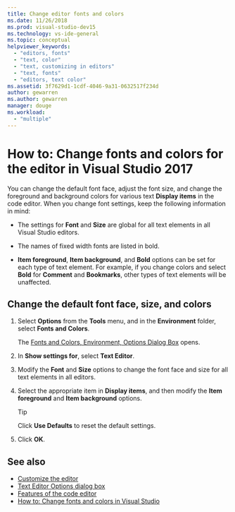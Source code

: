 ```yaml
---
title: Change editor fonts and colors
ms.date: 11/26/2018
ms.prod: visual-studio-dev15
ms.technology: vs-ide-general
ms.topic: conceptual
helpviewer_keywords:
  - "editors, fonts"
  - "text, color"
  - "text, customizing in editors"
  - "text, fonts"
  - "editors, text color"
ms.assetid: 3f7629d1-1cdf-4046-9a31-0632517f234d
author: gewarren
ms.author: gewarren
manager: douge
ms.workload:
  - "multiple"
---
```

# How to: Change fonts and colors for the editor in Visual Studio 2017

You can change the default font face, adjust the font size, and change the foreground and background colors for various text **Display items** in the code editor. When you change font settings, keep the following information in mind:

- The settings for **Font** and **Size** are global for all text elements in all Visual Studio editors.

- The names of fixed width fonts are listed in bold.

- **Item foreground**, **Item background**, and **Bold** options can be set for each type of text element. For example, if you change colors and select **Bold** for **Comment** and **Bookmarks**, other types of text elements will be unaffected.

## Change the default font face, size, and colors

1.  Select **Options** from the **Tools** menu, and in the **Environment** folder, select **Fonts and Colors**.

     The [Fonts and Colors, Environment, Options Dialog Box](../../ide/reference/fonts-and-colors-environment-options-dialog-box.md) opens.

2.  In **Show settings for**, select **Text Editor**.

3.  Modify the **Font** and **Size** options to change the font face and size for all text elements in all editors.

4.  Select the appropriate item in **Display items**, and then modify the **Item foreground** and **Item background** options.

    > [!TIP]
    > Click **Use Defaults** to reset the default settings.

5.  Click **OK**.

## See also

- [Customize the editor](../../ide/customizing-the-editor.md)
- [Text Editor Options dialog box](../../ide/reference/text-editor-options-dialog-box.md)
- [Features of the code editor](../../ide/writing-code-in-the-code-and-text-editor.md)
- [How to: Change fonts and colors in Visual Studio](../../ide/how-to-change-fonts-and-colors-in-visual-studio.md)
